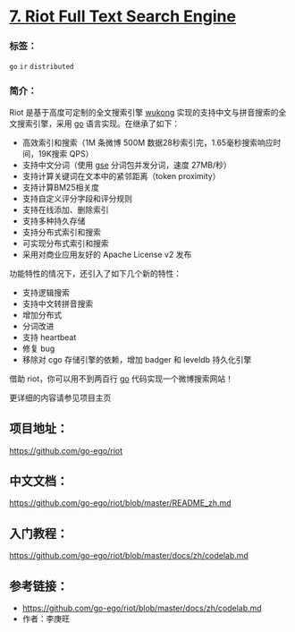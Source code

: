 # [7. Riot Full Text Search Engine](https://github.com/go-ego/riot)

### 标签：

`go` `ir` `distributed`

### 简介：

Riot 是基于高度可定制的全文搜索引擎 [wukong](https://github.com/huichen/wukong) 实现的支持中文与拼音搜索的全文搜索引擎，采用 [go](https://github.com/golang/go) 语言实现。在继承了如下：

- 高效索引和搜索（1M 条微博 500M 数据28秒索引完，1.65毫秒搜索响应时间，19K搜索 QPS）
- 支持中文分词（使用 [gse](https://github.com/go-ego/gse) 分词包并发分词，速度 27MB/秒）
- 支持计算关键词在文本中的紧邻距离（token proximity）
- 支持计算BM25相关度
- 支持自定义评分字段和评分规则
- 支持在线添加、删除索引
- 支持多种持久存储
- 支持分布式索引和搜索
- 可实现分布式索引和搜索
- 采用对商业应用友好的 Apache License v2 发布

功能特性的情况下，还引入了如下几个新的特性：

- 支持逻辑搜索
- 支持中文转拼音搜索
- 增加分布式
- 分词改进
- 支持 heartbeat
- 修复 bug
- 移除对 cgo 存储引擎的依赖，增加 badger 和 leveldb 持久化引擎

借助 riot，你可以用不到两百行 [go](https://github.com/golang/go) 代码实现一个微博搜索网站！


更详细的内容请参见项目主页

## 项目地址：

https://github.com/go-ego/riot

## 中文文档：

https://github.com/go-ego/riot/blob/master/README_zh.md

## 入门教程：

https://github.com/go-ego/riot/blob/master/docs/zh/codelab.md

## 参考链接：

- https://github.com/go-ego/riot/blob/master/docs/zh/codelab.md
- 作者：李庚旺

